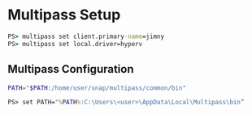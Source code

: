 # Multipass Setup
```cmd
PS> multipass set client.primary-name=jimny
PS> multipass set local.driver=hyperv
```

## Multipass Configuration
```bash
PATH="$PATH:/home/user/snap/multipass/common/bin"
```
```cmd
PS> set PATH="%PATH%:C:\Users\<user>\AppData\Local\Multipass\bin”
```

